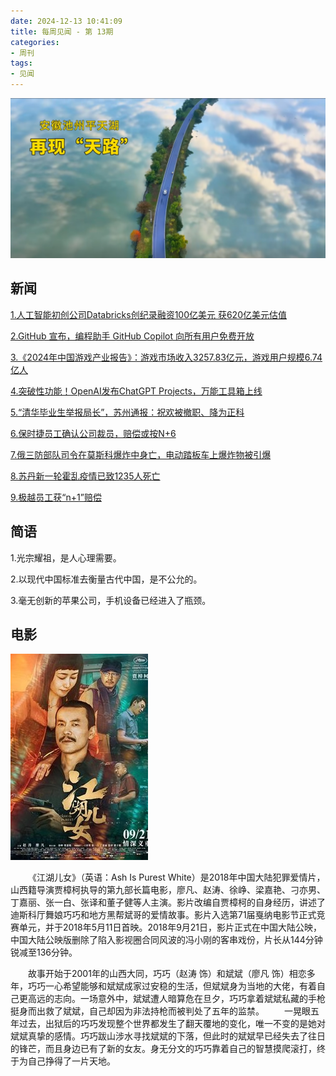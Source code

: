```yaml
---
date: 2024-12-13 10:41:09
title: 每周见闻 - 第 13期
categories:
- 周刊
tags:
- 见闻
---
```

![](/images/2024/20241216114841.png)

## 新闻
[1.人工智能初创公司Databricks创纪录融资100亿美元 获620亿美元估值](https://finance.sina.cn/7x24/2024-12-18/detail-inczvnmc5201636.d.html)

[2.GitHub 宣布，编程助手 GitHub Copilot 向所有用户免费开放](https://github.com/features/copilot)

[3.《2024年中国游戏产业报告》：游戏市场收入3257.83亿元，游戏用户规模6.74亿人](https://mp.weixin.qq.com/s/YR980wU5B8O9jaEgucfUPA)

[4.突破性功能！OpenAI发布ChatGPT Projects，万能工具箱上线](https://mp.weixin.qq.com/s/EZda5ymLQ-zUh0_lu3I7QQ)

[5.“清华毕业生举报局长”，苏州通报：祝欢被撤职、降为正科](https://mp.weixin.qq.com/s/e5N-aN3ugcbKX_X0sRElHA)

[6.保时捷员工确认公司裁员，赔偿或按N+6](https://mp.weixin.qq.com/s/R9NzF3N6p34t3I-G9ZISiA)

[7.俄三防部队司令在莫斯科爆炸中身亡，电动踏板车上爆炸物被引爆](https://mp.weixin.qq.com/s/thp6rkxrVcIZEGrYDhZmrQ)

[8.苏丹新一轮霍乱疫情已致1235人死亡]()

[9.极越员工获“n+1”赔偿](https://mp.weixin.qq.com/s?__biz=MzA3NDAwMTkwNw==&mid=2654581560&idx=2&sn=9bcab6d0fdbe579d6d14e8c6bd6d8e54&chksm=84cb6fa4b3bce6b2c8a5745dd3be2230bf51a7e26329b8fdaffd348f2f8c2c86a150ac223fd6&exptype=aggrpage_newsflash_feeds&listen_content_id_=256&scene=300&subscene=300&hotnewsshare=1&forbidShowSource=0#wechat_redirect)


## 简语
1.光宗耀祖，是人心理需要。

2.以现代中国标准去衡量古代中国，是不公允的。

3.毫无创新的苹果公司，手机设备已经进入了瓶颈。

## 电影

![江湖儿女](/images/2024/220px-Ash_Is_Purest_White.jpg)

&emsp;&emsp;《江湖儿女》（英语：Ash Is Purest White）是2018年中国大陆犯罪爱情片，山西籍导演贾樟柯执导的第九部长篇电影，廖凡、赵涛、徐峥、梁嘉艳、刁亦男、丁嘉丽、张一白、张译和董子健等人主演。影片改编自贾樟柯的自身经历，讲述了迪斯科厅舞娘巧巧和地方黑帮斌哥的爱情故事。影片入选第71届戛纳电影节正式竞赛单元，并于2018年5月11日首映。2018年9月21日，影片正式在中国大陆公映，中国大陆公映版删除了陷入影视圈合同风波的冯小刚的客串戏份，片长从144分钟锐减至136分钟。

&emsp;&emsp;故事开始于2001年的山西大同，巧巧（赵涛 饰）和斌斌（廖凡 饰）相恋多年，巧巧一心希望能够和斌斌成家过安稳的生活，但斌斌身为当地的大佬，有着自己更高远的志向。一场意外中，斌斌遭人暗算危在旦夕，巧巧拿着斌斌私藏的手枪挺身而出救了斌斌，自己却因为非法持枪而被判处了五年的监禁。
&emsp;&emsp;一晃眼五年过去，出狱后的巧巧发现整个世界都发生了翻天覆地的变化，唯一不变的是她对斌斌真挚的感情。巧巧跋山涉水寻找斌斌的下落，但此时的斌斌早已经失去了往日的锋芒，而且身边已有了新的女友。身无分文的巧巧靠着自己的智慧摸爬滚打，终于为自己挣得了一片天地。
